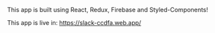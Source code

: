 This app is built using React, Redux, Firebase and Styled-Components!

This app is live in: https://slack-ccdfa.web.app/
